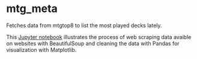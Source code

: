 # mtg_meta
 Fetches data from mtgtop8 to list the most played decks lately.

 This [Jupyter notebook](./mtg_meta_fetcher.ipynb) illustrates the process of web scraping data avaible on websites with BeautifulSoup and cleaning the data with Pandas for visualization with Matplotlib.